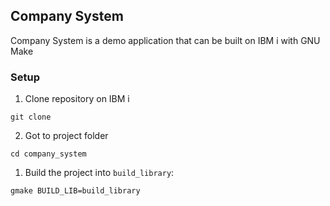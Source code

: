 ## Company System

Company System is a demo application that can be built on IBM i with GNU Make

### Setup
1. Clone repository on IBM i
```shell
git clone
```
2. Got to project folder
```shell
cd company_system
```
1. Build the project into `build_library`:
```shell
gmake BUILD_LIB=build_library
```